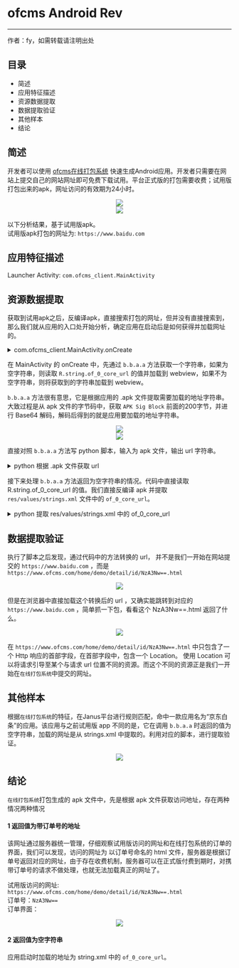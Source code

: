 # ofcms Android Rev

---
作者：fy，如需转载请注明出处
## 目录
+ 简述
+ 应用特征描述
+ 资源数据提取
+ 数据提取验证
+ 其他样本
+ 结论

## 简述
开发者可以使用 <a href="https://www.ofcms.com/" target="_blank">ofcms在线打包系统</a> 快速生成Android应用。开发者只需要在网站上提交自己的网站网址即可免费下载试用。平台正式版的打包需要收费；试用版打包出来的apk，网址访问的有效期为24小时。
<div align=center><img src="./image/ofcms/ofcms-1.png"/></div>
<div align=center><img src="./image/ofcms/ofcms-2.png"/></div>

以下分析结果，基于试用版apk。<br>
试用版apk打包的网址为: `https://www.baidu.com`<br>

## 应用特征描述
Launcher Activity: `com.ofcms_client.MainActivity` <br>

## 资源数据提取
获取到试用apk之后，反编译apk，直接搜索打包的网址，但并没有直接搜索到，那么我们就从应用的入口处开始分析，确定应用在启动后是如何获得并加载网址的。

<details>
  <summary>com.ofcms_client.MainActivity.onCreate</summary>

```java
public void onCreate(Bundle bundle) {
    NetworkInfo activeNetworkInfo;
    super.onCreate(bundle);
    boolean z = true;
    requestWindowFeature(1);
    getWindow().setFlags(1024, 1024);
    setContentView(R.layout.activity_main);
    this.f721b = (WebView) findViewById(R.id.webView);
    this.c = (FrameLayout) findViewById(R.id.video_fullView);
    this.c.setBackgroundColor(Color.rgb(0, 0, 0));
    WebSettings settings = this.f721b.getSettings();
    settings.setBuiltInZoomControls(true);
    settings.setUseWideViewPort(true);
    settings.setLoadWithOverviewMode(true);
    settings.setSavePassword(true);
    settings.setSaveFormData(true);
    settings.setJavaScriptEnabled(true);
    settings.setGeolocationEnabled(true);
    settings.setGeolocationDatabasePath("/data/data/org.itri.html5webview/databases/");
    settings.setDomStorageEnabled(true);
    settings.setSupportMultipleWindows(true);
    settings.setBuiltInZoomControls(false);
    settings.setSupportZoom(false);
    settings.setDisplayZoomControls(false);
    this.f = new b();
    this.f721b.setWebChromeClient(this.f);
    this.f721b.setWebViewClient(new c(this));
    Log.i("wdebug", "\u5f00\u59cb\u52a0\u8f7d");
    ConnectivityManager connectivityManager = (ConnectivityManager) getApplicationContext().getApplicationContext().getSystemService("connectivity");
    if (connectivityManager == null || (activeNetworkInfo = connectivityManager.getActiveNetworkInfo()) == null || !activeNetworkInfo.isAvailable()) {
        z = false;
    }
    if (!z) {
        b();
    } else if (getString(R.string.of_demo).equals("true")) {
        try {
            String a2 = b.b.a.a(this);
            if (a2.equals("")) {
                this.f721b.loadUrl(getString(R.string.of_0_core_url));
            } else {
                this.f721b.loadUrl(a2);
            }
        } catch (Exception unused) {
            b();
        }
    } else {
        this.f721b.loadUrl(getString(R.string.of_0_core_url));
    }
    if (getString(R.string.of_2_checked).equals("true")) {
        Log.i("wdebug", "\u5f00\u59cb\u542f\u52a8\u9875");
        startActivity(new Intent(getApplicationContext(), Splash.class));
    }
    Log.i("wdebug", "\u663e\u793awebview");
    this.f721b.setVisibility(0);
    Log.i("wdebug", "onCreate \u7ed3\u675f");
}

```
</details>

在 MainActivity 的 onCreate 中，先通过 `b.b.a.a` 方法获取一个字符串，如果为空字符串，则读取 `R.string.of_0_core_url` 的值并加载到 webview，如果不为空字符串，则将获取到的字符串加载到 webview。

`b.b.a.a` 方法很有意思，它是根据应用的 .apk 文件提取需要加载的地址字符串。大致过程是从 apk 文件的字节码中，获取 `APK Sig Block` 前面的200字节，并进行 Base64 解码，解码后得到的就是应用要加载的地址字符串。
<div align=center><img src="./image/ofcms/ofcms-3.png"/></div>
<div align=center><img src="./image/ofcms/ofcms-hex.png"/></div>

直接对照 `b.b.a.a` 方法写 python 脚本，输入为 apk 文件，输出 url 字符串。
<details>
  <summary>python 根据 .apk 文件获取 url</summary>

```python
def getUrl(detect_file):
    i = 0
    i2 = 0
    url = ""
    length = os.path.getsize(detect_file)
    bArr = open(detect_file, 'rb').read(length)
    bArr2 = bytes([65, 80, 75, 32, 83, 105, 103, 32, 66, 108, 111, 99, 107])
    bArr3 = bytearray(200)
    while True:
        if i2 >= length:
            i = -1
            break
        i3 = 0
        while i3 < 13 and bArr[((length - 13) - i2) + i3] == bArr2[i3]:
            i3 += 1
        if i3 == 13:
            i = (length - 13) - i2
            break
        i2 += 1
    if i > 0:
        mm = 0
        while mm < 200:
            bArr3[mm] = bArr[i - 200 - 8 + mm]
            mm += 1
        url = base64.b64decode(bArr3).decode()
    return url
```
</details>

接下来处理 `b.b.a.a` 方法返回为空字符串的情况。代码中直接读取 R.string.of_0_core_url 的值。我们直接反编译 apk 并提取 `res/values/strings.xml` 文件中的 `of_0_core_url`。

<details>
  <summary>python 提取 res/values/strings.xml 中的 of_0_core_url</summary>

```python
def getSourceUrl(tmp_folder):
    SourceUrl = ""
    strXml = os.path.join(tmp_folder, "res/values/strings.xml")
    tree = ET.ElementTree(file=strXml)
    root = tree.getroot()
    for child in root:
        if child.attrib.get("name") == 'of_0_core_url':
            SourceUrl = child.text
    return SourceUrl
```
</details>

## 数据提取验证
执行了脚本之后发现，通过代码中的方法转换的 url， 并不是我们一开始在网站提交的 `https://www.baidu.com` ，而是 `https://www.ofcms.com/home/demo/detail/id/NzA3Nw==.html` 

<div align=center><img src="./image/ofcms/ofcms-4.png"/></div>

但是在浏览器中直接加载这个转换后的 url ，又确实能跳转到对应的 `https://www.baidu.com` ，简单抓一下包，看看这个 NzA3Nw==.html 返回了什么。
<div align=center><img src="./image/ofcms/ofcms-5.png"/></div>

在 `https://www.ofcms.com/home/demo/detail/id/NzA3Nw==.html` 中只包含了一个 Http 响应的首部字段，在首部字段中，包含一个 Location。 使用 Location 可以将请求引导至某个与请求 url 位置不同的资源。而这个不同的资源正是我们一开始在`在线打包系统`中提交的网址。

## 其他样本
根据`在线打包系统`的特征，在Janus平台进行规则匹配，命中一款应用名为“京东白条”的应用。该应用与之前试用版 app 不同的是，它在调用 `b.b.a.a` 时返回的值为空字符串，加载的网址是从 strings.xml 中提取的。利用对应的脚本，进行提取验证。
<div align=center><img src="./image/ofcms/ofcms-6.png"/></div>

## 结论
`在线打包系统`打包生成的 apk 文件中，先是根据 apk 文件获取访问地址，存在两种情况两种情况

#### 1 返回值为带订单号的地址

该网址通过服务器统一管理，仔细观察试用版访问的网址和在线打包系统的订单的界面，我们可以发现，访问的网址为 以订单号命名的 html 文件，服务器是根据订单号返回对应的网址，由于存在收费机制，服务器可以在正式版付费到期时，对携带订单号的请求不做处理，也就无法加载真正的网址了。

试用版访问的网址:  `https://www.ofcms.com/home/demo/detail/id/NzA3Nw==.html` <br>
订单号：`NzA3Nw==`<br>
订单界面：
<div align=center><img src="./image/ofcms/ofcms-7.png"/></div>

#### 2 返回值为空字符串
应用启动时加载的地址为 string.xml 中的 `of_0_core_url`。
